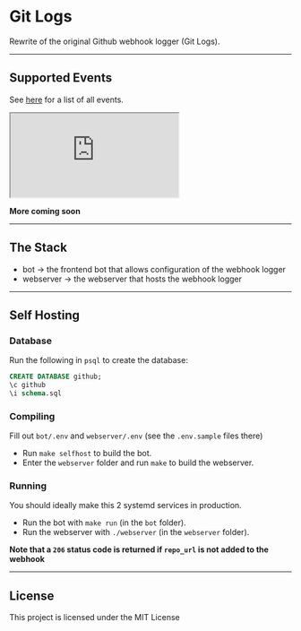 # Git Logs

Rewrite of the original Github webhook logger (Git Logs).

---

## Supported Events

See [here](https://docs.github.com/en/developers/webhooks-and-events/webhook-events-and-payloads) for a list of all events.

<iframe src="https://v2.gitlogs.xyz/api/events/listview"></iframe>

**More coming soon**

---

## The Stack

- bot -> the frontend bot that allows configuration of the webhook logger
- webserver -> the webserver that hosts the webhook logger

---

## Self Hosting

### Database

Run the following in ``psql`` to create the database:

```sql
CREATE DATABASE github;
\c github
\i schema.sql
```

### Compiling

Fill out ``bot/.env`` and ``webserver/.env`` (see the ``.env.sample`` files there)

- Run ``make selfhost`` to build the bot.
- Enter the ``webserver`` folder and run ``make`` to build the webserver.

### Running

You should ideally make this 2 systemd services in production.

- Run the bot with ``make run`` (in the ``bot`` folder).
- Run the webserver with ``./webserver`` (in the ``webserver`` folder).

**Note that a ``206`` status code is returned if ``repo_url`` is not added to the webhook**

---

## License

This project is licensed under the MIT License
